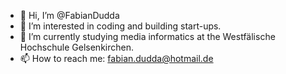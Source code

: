 - 👋 Hi, I’m @FabianDudda
- 👀 I’m interested in coding and building start-ups.
- 🌱 I’m currently studying media informatics at the Westfälische Hochschule Gelsenkirchen.
- 📫 How to reach me: fabian.dudda@hotmail.de

<!---
FabianDudda/FabianDudda is a ✨ special ✨ repository because its `README.md` (this file) appears on your GitHub profile.
You can click the Preview link to take a look at your changes.
--->
